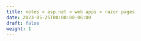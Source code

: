 ```yaml
---
title: notes > asp.net > web apps > razor pages
date: 2023-05-25T00:00:00-06:00
draft: false
weight: 1
---
```



